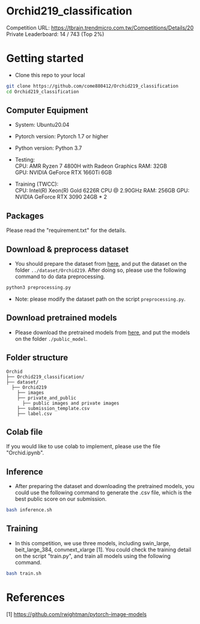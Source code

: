 # Orchid219_classification
Competition URL: https://tbrain.trendmicro.com.tw/Competitions/Details/20 \
Private Leaderboard: 14 / 743 (Top 2%)

# Getting started
- Clone this repo to your local
``` bash
git clone https://github.com/come880412/Orchid219_classification
cd Orchid219_classification
```

## Computer Equipment
- System: Ubuntu20.04
- Pytorch version: Pytorch 1.7 or higher
- Python version: Python 3.7
- Testing:  
CPU: AMR Ryzen 7 4800H with Radeon Graphics
RAM: 32GB  
GPU: NVIDIA GeForce RTX 1660Ti 6GB  

- Training (TWCC):  
CPU: Intel(R) Xeon(R) Gold 6226R CPU @ 2.90GHz
RAM: 256GB
GPU: NVIDIA GeForce RTX 3090 24GB * 2

## Packages
Please read the "requirement.txt" for the details.

## Download & preprocess dataset
- You should prepare the dataset from [here](https://tbrain.trendmicro.com.tw/Competitions/Details/20), and put the dataset on the folder `../dataset/Orchid219`. After doing so, please use the following command to do data preprocessing.
``` bash
python3 preprocessing.py 
```
- Note: please modify the dataset path on the script `preprocessing.py`.

## Download pretrained models
- Please download the pretrained models from [here](https://drive.google.com/drive/folders/1vjMn-smi6Fj7JLQ--BHu3vbFe9HTOooG?usp=sharing), and put the models on the folder `./public_model`.

## Folder structure
``` 
Orchid
├── Orchid219_classification/ 
├── dataset/ 
  ├── Orchid219
    ├── images
    ├── private_and_public
      ├── public images and private images
    ├── submission_template.csv
    ├── label.csv

``` 

## Colab file
If you would like to use colab to implement, please use the file "Orchid.ipynb".

## Inference
- After preparing the dataset and downloading the pretrained models, you could use the following command to generate the .csv file, which is the best public score on our submission.
``` bash
bash inference.sh
```

## Training
- In this competition, we use three models, including swin_large, beit_large_384, convnext_xlarge [1]. You could check the training detail on the script "train.py", and train all models using the following command.
``` bash
bash train.sh
```

# References
[1] https://github.com/rwightman/pytorch-image-models
